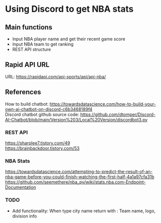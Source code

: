 # Using Discord to get NBA stats

## Main functions

- Input NBA player name and get their recent game score <br>
- Input NBA team to get ranking <br>
- REST API structure 

## Rapid API URL

URL: https://rapidapi.com/api-sports/api/api-nba/

## References

How to build chatbot: https://towardsdatascience.com/how-to-build-your-own-ai-chatbot-on-discord-c6b3468189f4 <br>
Discord chatbot github source code: https://github.com/dtomper/Discord-AI-Chatbot/blob/main/Version%203/Local%20Version/discordbot3.py
<br>

### REST API
https://sharplee7.tistory.com/49 <br>
https://brainbackdoor.tistory.com/53

### NBA Stats
https://towardsdatascience.com/attempting-to-predict-the-result-of-an-nba-game-before-you-could-finish-watching-the-first-half-4a1a97cfa31b <br>
https://github.com/seemethere/nba_py/wiki/stats.nba.com-Endpoint-Documentation

### TODO
- Add functionality: When type city name return with : Team name, logo, division info
